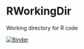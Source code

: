 # RWorkingDir
Working directory for R code

[![Binder](https://mybinder.org/badge_logo.svg)](https://mybinder.org/v2/gh/RenewableFollower/RWorkingDir/main)
